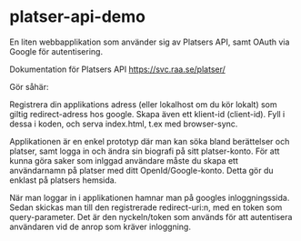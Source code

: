 # platser-api-demo
En liten webbapplikation som använder sig av Platsers API, samt OAuth via Google för autentisering.

Dokumentation för Platsers API
https://svc.raa.se/platser/


Gör såhär:

Registrera din applikations adress (eller lokalhost om du kör lokalt) som giltig redirect-adress hos google. Skapa även ett klient-id (client-id).
Fyll i dessa i koden, och serva index.html, t.ex med browser-sync.

Applikationen är en enkel prototyp där man kan söka bland berättelser och platser, samt logga in och ändra sin biografi på sitt platser-konto.
För att kunna göra saker som inlggad användare måste du skapa ett användarnamn på platser med ditt OpenId/Google-konto. Detta gör du enklast på platsers hemsida.

När man loggar in i applikationen hamnar man på googles inloggningssida. Sedan skickas man till den registrerade redirect-uri:n, med en token som query-parameter.
Det är den nyckeln/token som används för att autentisera användaren vid de anrop som kräver inloggning.
